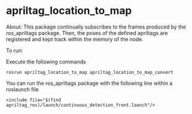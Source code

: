 # apriltag_location_to_map

About: This package continually subscribes to the frames produced by the ros_apriltags package. Then, the poses of the defined apriltags are registered and kept track within the memory of the node.

To run:

Execute the following commands
```
rosrun apriltag_location_to_map apriltag_location_to_map_convert
```

You can run the ros_apriltags package with the following line within a roslaunch file
```
<include file="$(find apriltag_ros)/launch/continuous_detection_front.launch"/>
```
